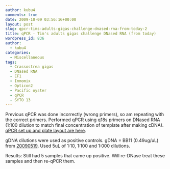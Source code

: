 ```yaml
---
author: kubu4
comments: true
date: 2009-10-09 03:56:16+00:00
layout: post
slug: qpcr-tims-adults-gigas-challenge-dnased-rna-from-today-2
title: qPCR - Tim's adults gigas challenge DNased RNA (from today)
wordpress_id: 836
author:
  - kubu4
categories:
  - Miscellaneous
tags:
  - Crassostrea gigas
  - DNased RNA
  - EF1
  - Immomix
  - Opticon2
  - Pacific oyster
  - qPCR
  - SYTO 13
---
```


Previous qPCR was done incorrectly (wrong primers), so am repeating with the correct primers. Performed qPCR using q18s primers on DNased RNA (1:100 dilution to match final concentration of template after making cDNA). [qPCR set up and plate layout are here](http://eagle.fish.washington.edu/Arabidopsis/Notebook%20Workup%20Files/20091008-02.jpg).

gDNA dilutions were used as positive controls. gDNA = BB11 (0.49ug/uL) from [20090519](/Sam%27s+Working+Notebook+Jan-May+2009#sjw20090519). Used 5uL of 1:10, 1:100 and 1:000 dilutions.

Results: Still had 5 samples that came up positive. Will re-DNase treat these samples and then re-qPCR them.
